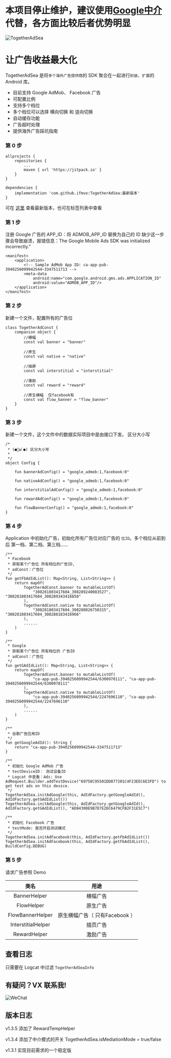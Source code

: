 # 本项目停止维护，建议使用[Google中介](https://developers.google.com/admob/android/mediate?hl=zh_cn)代替，各方面比较后者优势明显

![TogetherAdSea](app/src/main/res/mipmap-xxhdpi/ic_logo.png)

# 让广告收益最大化

TogetherAdSea 是将``多个海外广告提供商``的 SDK 聚合在一起进行``封装``、``扩展``的 Android 库。 

- 目前支持 Google AdMob、 Facebook 广告
- 可配置比例
- 支持多个档位
- 多个档位可以选择 横向切换 和 竖向切换
- 自动缓存功能
- 广告超时处理
- 提供海外广告踩坑指南

### 第 0 步
```
allprojects {
    repositories {
        ...
        maven { url 'https://jitpack.io' }
    }
}
```
```
dependencies {
    implementation 'com.github.ifmvo:TogetherAdSea:最新版本'
}
```
可在 [这里](https://jitpack.io/#ifmvo/TogetherAdSea) 查看最新版本，也可在标签列表中查看

### 第 1 步
注册 Google 广告的 APP_ID：将 ADMOB_APP_ID 替换为自己的 ID
缺少这一步骤会导致崩溃，报错信息：The Google Mobile Ads SDK was initialized incorrectly."
```
<manifest>
    <application>
        <!-- Sample AdMob App ID: ca-app-pub-3940256099942544~3347511713 -->
        <meta-data
            android:name="com.google.android.gms.ads.APPLICATION_ID"
            android:value="ADMOB_APP_ID"/>
    </application>
</manifest>
```

### 第 2 步
新建一个文件，配置所有的广告位
```
class TogetherAdConst {
    companion object {
        //横幅
        const val banner = "banner"

        //原生
        const val native = "native"

        //插屏
        const val interstitial = "interstitial"

        //激励
        const val reward = "reward"

        //原生横幅  仅facebook有
        const val flow_banner = "flow_banner"
    }
}
```

### 第 3 步
新建一个文件，这个文件中的数据实际项目中是由接口下发。
区分大小写
```
/*
 * (●ﾟωﾟ●) 区分大小写
 *
 */
object Config {

    fun bannerAdConfig() = "google_admob:1,facebook:0"

    fun nativeAdConfig() = "google_admob:1,facebook:0"

    fun interstitialAdConfig() = "google_admob:1,facebook:0"

    fun rewardAdConfig() = "google_admob:1,facebook:0"

    fun flowBannerConfig() = "google_admob:1,facebook:0"
}
```
### 第 4 步
Application 中初始化广告，初始化所有广告位对应广告的 ``位ID``。多个档位从前到后 第一档、第二档、第三档......
```
/**
 * Facebook
 * 获取某个广告位 所有档位的广告ID,
 * adConst：广告位
 */
fun getFbAdIdList(): Map<String, List<String>> {
    return mapOf(
        TogetherAdConst.banner to mutableListOf(
            "308281803417604_308289240083527", "308281803417604_308289343416850"
        ),
        TogetherAdConst.native to mutableListOf(
            "308281803417604_308288026750315", "308281803417604_308288183416966"
        ),
        ......
    )
}

/**
 * Google
 * 获取某个广告位 所有档位的 广告ID
 * adConst：广告位
 */
fun getGAdIdList(): Map<String, List<String>> {
    return mapOf(
        TogetherAdConst.banner to mutableListOf(
            "ca-app-pub-3940256099942544/6300978111", "ca-app-pub-3940256099942544/6300978111"
        ),
        TogetherAdConst.native to mutableListOf(
            "ca-app-pub-3940256099942544/2247696110", "ca-app-pub-3940256099942544/2247696110"
        ),
        ......
    )
}

/**
 * 谷歌广告应用ID
 */
fun getGoogleAdId(): String {
    return "ca-app-pub-3940256099942544~3347511713"
}

/**
 * 初始化 Google AdMob 广告
 * testDeviceID： 测试设备ID 
 * Logcat 中查看：Ads: Use AdRequest.Builder.addTestDevice("69758C95501DD877201C4F23EEC6E3FD") to get test ads on this device.
 */
TogetherAdSea.initAdGoogle(this, AdIdFactory.getGoogleAdId(), AdIdFactory.getGAdIdList())
TogetherAdSea.initAdGoogle(this, AdIdFactory.getGoogleAdId(), AdIdFactory.getGAdIdList(), "AD84300E9B7D7E2DC6479CFB2F31E5C7")

/**
 * 初始化 Facebook 广告
 * testMode: 是否开启测试模式
 */
TogetherAdSea.initAdFacebook(this, AdIdFactory.getFbAdIdList())
TogetherAdSea.initAdFacebook(this, AdIdFactory.getFbAdIdList(), BuildConfig.DEBUG)

```

### 第 5 步
请求广告参照 Demo  

|类名|用途|
|:-----------:| :-------------:|
| BannerHelper | 横幅广告  |
| FlowHelper | 原生广告 |
| FlowBannerHelper | 原生横幅广告（ 只有Facebook ）  |
| InterstitialHelper | 插页广告  |
| RewardHelper | 激励广告  |

## 查看日志
只需要在 Logcat 中过滤 ``TogetherAdSeaInfo``


## 有疑问？VX 联系我!
![WeChat](img/Wechat.jpeg)


## 版本日志
v1.3.5
添加了 RewardTempHelper

v1.3.4
添加了中介模式的开关 TogetherAdSea.isMediationMode = true/false

v1.3.1
实现目前需求的一个稳定版


 
